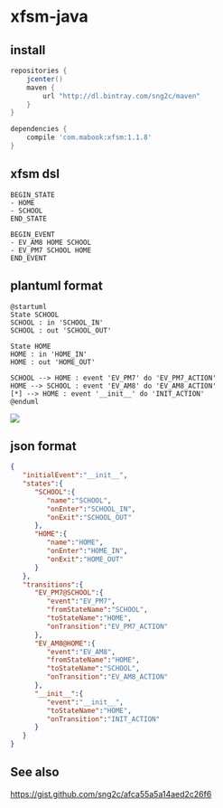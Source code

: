 # xfsm-java

## install

```gradle
repositories {
    jcenter()
    maven {
        url "http://dl.bintray.com/sng2c/maven"
    }
}

dependencies {
    compile 'com.mabook:xfsm:1.1.8'
}
```


## xfsm dsl

```
BEGIN_STATE
- HOME
- SCHOOL
END_STATE

BEGIN_EVENT
- EV_AM8 HOME SCHOOL
- EV_PM7 SCHOOL HOME
END_EVENT
```


## plantuml format

```plantuml
@startuml
State SCHOOL
SCHOOL : in 'SCHOOL_IN'
SCHOOL : out 'SCHOOL_OUT'

State HOME
HOME : in 'HOME_IN'
HOME : out 'HOME_OUT'

SCHOOL --> HOME : event 'EV_PM7' do 'EV_PM7_ACTION'
HOME --> SCHOOL : event 'EV_AM8' do 'EV_AM8_ACTION'
[*] --> HOME : event '__init__' do 'INIT_ACTION'
@enduml
```


<img src="https://www.planttext.com/plantuml/svg/SoWkIImgAStDuGekIIn9LGXszl3tz-62K0fM2fbv2keGJhoddpf2FB-q12xX7ngYpWNLx-7lwye58g1wGKomJgWOM1zO4AeBOg2khfq2L4LgMMeUK8rhM7o0hxcwGae-Z1tlw1pYwGyp2gG3xXg47aTV2xWU81kk9reh5eibyV6PUPabyV4GBPv-dY5m3GwfUId0O040">

## json format

```json
{
   "initialEvent":"__init__",
   "states":{
      "SCHOOL":{
         "name":"SCHOOL",
         "onEnter":"SCHOOL_IN",
         "onExit":"SCHOOL_OUT"
      },
      "HOME":{
         "name":"HOME",
         "onEnter":"HOME_IN",
         "onExit":"HOME_OUT"
      }
   },
   "transitions":{
      "EV_PM7@SCHOOL":{
         "event":"EV_PM7",
         "fromStateName":"SCHOOL",
         "toStateName":"HOME",
         "onTransition":"EV_PM7_ACTION"
      },
      "EV_AM8@HOME":{
         "event":"EV_AM8",
         "fromStateName":"HOME",
         "toStateName":"SCHOOL",
         "onTransition":"EV_AM8_ACTION"
      },
      "__init__":{
         "event":"__init__",
         "toStateName":"HOME",
         "onTransition":"INIT_ACTION"
      }
   }
}
```

## See also

https://gist.github.com/sng2c/afca55a5a14aed2c26f6
